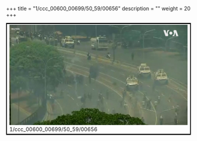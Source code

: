 +++
title = "1/ccc_00600_00699/50_59/00656"
description = ""
weight = 20
+++

<table style="border:2px solid black;max-width:800px;max-height:800px;" 
><tr><td>
<img class="center-fit-jpg"
src="/jpg_/aaa_20190430_NxaOmWaI8sI_00655.jpg">
1/ccc_00600_00699/50_59/00656
</img></td></tr></table>
